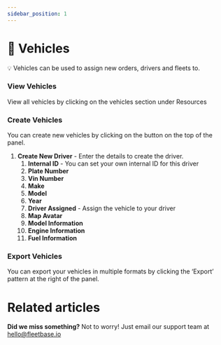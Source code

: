 ```yaml
---
sidebar_position: 1
---
```


#   🚚 Vehicles

💡 Vehicles can be used to assign new orders, drivers and fleets to. 

### View Vehicles

View all vehicles by clicking on the vehicles section under Resources

### Create Vehicles

You can create new vehicles by clicking on the button on the top of the panel.

1. **Create New Driver** - Enter the details to create the driver. 
    1. **Internal ID** - You can set your own internal ID for this driver
    2. **Plate Number**
    3. **Vin Number** 
    4. **Make** 
    5. **Model**
    6. **Year**
    7. **Driver Assigned** - Assign the vehicle to your driver
    8. **Map Avatar**
    9. **Model Information**
    10. **Engine Information** 
    11. **Fuel Information**

### Export Vehicles

You can export your vehicles in multiple formats by clicking the ‘Export’ pattern at the right of the panel.

# Related articles

**Did we miss something?**
Not to worry! Just email our support team at hello@fleetbase.io
